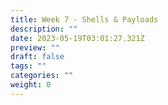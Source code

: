 ```yaml
---
title: Week 7 - Shells & Payloads
description: ""
date: 2023-05-19T03:01:27.321Z
preview: ""
draft: false
tags: ""
categories: ""
weight: 0
---
```


#
